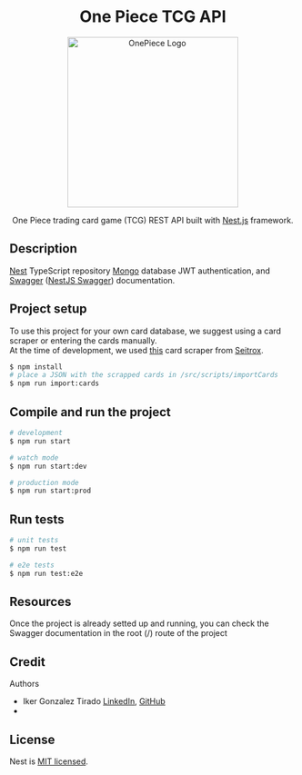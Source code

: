 <div align="center">
    <h1 align="center">One Piece TCG API</h1>
    <a href="#" target="blank">
        <img src="https://static.wixstatic.com/media/57a197_e334385962ac4203abe6390f3b6ff4c6~mv2.png/v1/fill/w_683,h_384,al_c,q_85,usm_0.66_1.00_0.01,enc_auto/ONE%20PIECE%20LOGO.png" width="300" alt="OnePiece Logo" />
    </a>
    
</div>

  <p align="center">One Piece trading card game (TCG) REST API built with <a href="http://nestjs.com/" target="_blank">Nest.js</a> framework.</p>

## Description

[Nest](https://github.com/nestjs/nest) TypeScript repository [Mongo](https://github.com/mongodb/mongo) database JWT authentication, and [Swagger](https://github.com/swagger-api/swagger-ui) ([NestJS Swagger](https://github.com/nestjs/swagger)) documentation.

## Project setup

To use this project for your own card database, we suggest using a card scraper or entering the cards manually.<br>At the time of development, we used [this](https://github.com/seitrox/optcg-sim2cardmarket-converter) card scraper from [Seitrox](https://github.com/seitrox).

```bash
$ npm install
# place a JSON with the scrapped cards in /src/scripts/importCards
$ npm run import:cards
```

## Compile and run the project

```bash
# development
$ npm run start

# watch mode
$ npm run start:dev

# production mode
$ npm run start:prod
```

## Run tests

```bash
# unit tests
$ npm run test

# e2e tests
$ npm run test:e2e
```

## Resources

Once the project is already setted up and running, you can check the Swagger documentation in the root (/) route of the project

## Credit

Authors

-   Iker Gonzalez Tirado [LinkedIn](https://www.linkedin.com/in/iker-gonz%C3%A1lez-tirado/), [GitHub](https://github.com/LinkerG)
-

## License

Nest is [MIT licensed](https://github.com/nestjs/nest/blob/master/LICENSE).
